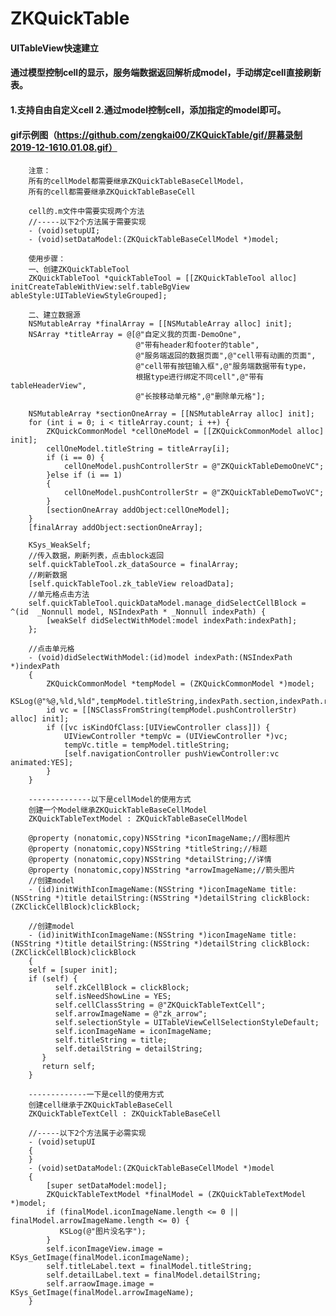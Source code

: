 # ZKQuickTable
#### UITableView快速建立
#### 通过模型控制cell的显示，服务端数据返回解析成model，手动绑定cell直接刷新表。
#### 1.支持自由自定义cell 2.通过model控制cell，添加指定的model即可。
#### gif示例图（https://github.com/zengkai00/ZKQuickTable/gif/屏幕录制2019-12-1610.01.08.gif）
        注意：
        所有的cellModel都需要继承ZKQuickTableBaseCellModel，
        所有的cell都需要继承ZKQuickTableBaseCell

        cell的.m文件中需要实现两个方法
        //-----以下2个方法属于需要实现
        - (void)setupUI;
        - (void)setDataModel:(ZKQuickTableBaseCellModel *)model;

        使用步骤：
        一、创建ZKQuickTableTool
        ZKQuickTableTool *quickTableTool = [[ZKQuickTableTool alloc] initCreateTableWithView:self.tableBgView ableStyle:UITableViewStyleGrouped];

        二、建立数据源
        NSMutableArray *finalArray = [[NSMutableArray alloc] init];
        NSArray *titleArray = @[@"自定义我的页面-DemoOne",
                                @"带有header和footer的table",
                                @"服务端返回的数据页面",@"cell带有动画的页面",
                                @"cell带有按钮输入框",@"服务端数据带有type，
                                根据type进行绑定不同cell",@"带有tableHeaderView",
                                @"长按移动单元格",@"删除单元格"];
    
        NSMutableArray *sectionOneArray = [[NSMutableArray alloc] init];
        for (int i = 0; i < titleArray.count; i ++) {
            ZKQuickCommonModel *cellOneModel = [[ZKQuickCommonModel alloc] init];
            cellOneModel.titleString = titleArray[i];
            if (i == 0) {
                cellOneModel.pushControllerStr = @"ZKQuickTableDemoOneVC";
            }else if (i == 1)
            {
                cellOneModel.pushControllerStr = @"ZKQuickTableDemoTwoVC";
            }
            [sectionOneArray addObject:cellOneModel];
        }
        [finalArray addObject:sectionOneArray];

        KSys_WeakSelf;
        //传入数据，刷新列表，点击block返回
        self.quickTableTool.zk_dataSource = finalArray;
        //刷新数据
        [self.quickTableTool.zk_tableView reloadData];
        //单元格点击方法
        self.quickTableTool.quickDataModel.manage_didSelectCellBlock = ^(id  _Nonnull model, NSIndexPath * _Nonnull indexPath) {
            [weakSelf didSelectWithModel:model indexPath:indexPath];
        };
    
        //点击单元格
        - (void)didSelectWithModel:(id)model indexPath:(NSIndexPath *)indexPath
        {
            ZKQuickCommonModel *tempModel = (ZKQuickCommonModel *)model;
            KSLog(@"%@,%ld,%ld",tempModel.titleString,indexPath.section,indexPath.row);
            id vc = [[NSClassFromString(tempModel.pushControllerStr) alloc] init];
            if ([vc isKindOfClass:[UIViewController class]]) {
                UIViewController *tempVc = (UIViewController *)vc;
                tempVc.title = tempModel.titleString;
                [self.navigationController pushViewController:vc animated:YES];
            }
        }
        
        --------------以下是cellModel的使用方式
        创建一个Model继承ZKQuickTableBaseCellModel 
        ZKQuickTableTextModel : ZKQuickTableBaseCellModel
        
        @property (nonatomic,copy)NSString *iconImageName;//图标图片
        @property (nonatomic,copy)NSString *titleString;//标题
        @property (nonatomic,copy)NSString *detailString;//详情
        @property (nonatomic,copy)NSString *arrowImageName;//箭头图片
        //创建model
        - (id)initWithIconImageName:(NSString *)iconImageName title:(NSString *)title detailString:(NSString *)detailString clickBlock:(ZKClickCellBlock)clickBlock;
        
        //创建model
        - (id)initWithIconImageName:(NSString *)iconImageName title:(NSString *)title detailString:(NSString *)detailString clickBlock:(ZKClickCellBlock)clickBlock
        {
        self = [super init];
        if (self) {
              self.zkCellBlock = clickBlock;
              self.isNeedShowLine = YES;
              self.cellClassString = @"ZKQuickTableTextCell";
              self.arrowImageName = @"zk_arrow";
              self.selectionStyle = UITableViewCellSelectionStyleDefault;
              self.iconImageName = iconImageName;
              self.titleString = title;
              self.detailString = detailString;
           }
           return self;
        }
        
        -------------一下是cell的使用方式
        创建cell继承于ZKQuickTableBaseCell
        ZKQuickTableTextCell : ZKQuickTableBaseCell
        
        //-----以下2个方法属于必需实现
        - (void)setupUI
        {
        }
        - (void)setDataModel:(ZKQuickTableBaseCellModel *)model
        {
            [super setDataModel:model];
            ZKQuickTableTextModel *finalModel = (ZKQuickTableTextModel *)model;
            if (finalModel.iconImageName.length <= 0 || finalModel.arrowImageName.length <= 0) {
               KSLog(@"图片没名字");
            }
            self.iconImageView.image = KSys_GetImage(finalModel.iconImageName);
            self.titleLabel.text = finalModel.titleString;
            self.detailLabel.text = finalModel.detailString;
            self.arraowImage.image = KSys_GetImage(finalModel.arrowImageName);
        }
